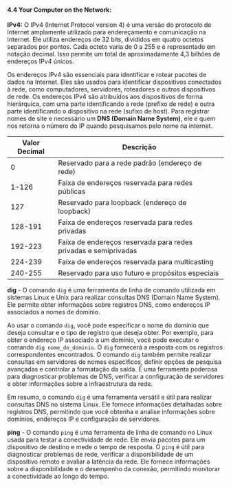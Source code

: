 #### 4.4 Your Computer on the Network:
**IPv4:** O IPv4 (Internet Protocol version 4) é uma versão do protocolo de Internet amplamente utilizado para endereçamento e comunicação na Internet. Ele utiliza endereços de 32 bits, divididos em quatro octetos separados por pontos. Cada octeto varia de 0 a 255 e é representado em notação decimal. Isso permite um total de aproximadamente 4,3 bilhões de endereços IPv4 únicos.

Os endereços IPv4 são essenciais para identificar e rotear pacotes de dados na Internet. Eles são usados para identificar dispositivos conectados à rede, como computadores, servidores, roteadores e outros dispositivos de rede. Os endereços IPv4 são atribuídos aos dispositivos de forma hierárquica, com uma parte identificando a rede (prefixo de rede) e outra parte identificando o dispositivo na rede (sufixo de host). 
Para registrar nomes de site e necessário um **DNS (Domain Name System)**, ele e quem nos retorna o número do IP quando pesquisamos pelo nome na internet.

| Valor Decimal | Descrição |
| --- | --- |
| 0 | Reservado para a rede padrão (endereço de rede) |
| 1-126 | Faixa de endereços reservada para redes públicas |
| 127 | Reservado para loopback (endereço de loopback) |
| 128-191 | Faixa de endereços reservada para redes privadas |
| 192-223 | Faixa de endereços reservada para redes privadas e semiprivadas |
| 224-239 | Faixa de endereços reservada para multicasting |
| 240-255 | Reservado para uso futuro e propósitos especiais |

**dig** - O comando `dig` é uma ferramenta de linha de comando utilizada em sistemas Linux e Unix para realizar consultas DNS (Domain Name System). Ele permite obter informações sobre registros DNS, como endereços IP associados a nomes de domínio.

Ao usar o comando `dig`, você pode especificar o nome do domínio que deseja consultar e o tipo de registro que deseja obter. Por exemplo, para obter o endereço IP associado a um domínio, você pode executar o comando `dig nome_do_dominio`. O `dig` fornecerá a resposta com os registros correspondentes encontrados. O comando `dig` também permite realizar consultas em servidores de nomes específicos, definir opções de pesquisa avançadas e controlar a formatação da saída. É uma ferramenta poderosa para diagnosticar problemas de DNS, verificar a configuração de servidores e obter informações sobre a infraestrutura da rede.

Em resumo, o comando `dig` é uma ferramenta versátil e útil para realizar consultas DNS no sistema Linux. Ele fornece informações detalhadas sobre registros DNS, permitindo que você obtenha e analise informações sobre domínios, endereços IP e configuração de servidores.

**ping** - O comando `ping` é uma ferramenta de linha de comando no Linux usada para testar a conectividade de rede. Ele envia pacotes para um dispositivo de destino e mede o tempo de resposta. O `ping` é útil para diagnosticar problemas de rede, verificar a disponibilidade de um dispositivo remoto e avaliar a latência da rede. Ele fornece informações sobre a disponibilidade e o desempenho da conexão, permitindo monitorar a conectividade ao longo do tempo.

